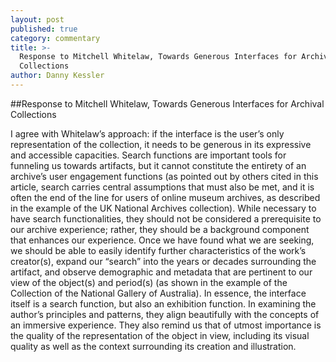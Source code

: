 ```yaml
---
layout: post
published: true
category: commentary
title: >-
  Response to Mitchell Whitelaw, Towards Generous Interfaces for Archival
  Collections
author: Danny Kessler
---
```

##Response to Mitchell Whitelaw, Towards Generous Interfaces for Archival Collections

I agree with Whitelaw’s approach: if the interface is the user’s only representation of the collection, it needs to be generous in its expressive and accessible capacities. Search functions are important tools for funneling us towards artifacts, but it cannot constitute the entirety of an archive’s user engagement functions (as pointed out by others cited in this article, search carries central assumptions that must also be met, and it is often the end of the line for users of online museum archives, as described in the example of the UK National Archives collection). While necessary to have search functionalities, they should not be considered a prerequisite to our archive experience; rather, they should be a background component that enhances our experience. Once we have found what we are seeking, we should be able to easily identify further characteristics of the work’s creator(s), expand our “search” into the years or decades surrounding the artifact, and observe demographic and metadata that are pertinent to our view of the object(s) and period(s) (as shown in the example of the Collection of the National Gallery of Australia). In essence, the interface itself is a search function, but also an exhibition function. In examining the author’s principles and patterns, they align beautifully with the concepts of an immersive experience. They also remind us that of utmost importance is the quality of the representation of the object in view, including its visual quality as well as the context surrounding its creation and illustration.